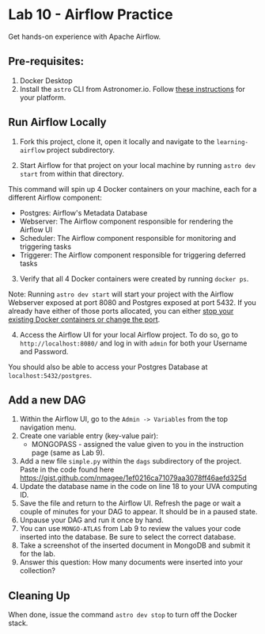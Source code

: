 # Lab 10 - Airflow Practice

Get hands-on experience with Apache Airflow.

## Pre-requisites:

1. Docker Desktop
2. Install the `astro` CLI from Astronomer.io. Follow [these instructions](https://www.astronomer.io/docs/astro/cli/install-cli/) for your platform.

## Run Airflow Locally

1. Fork this project, clone it, open it locally and navigate to the `learning-airflow` project subdirectory.

2. Start Airflow for that project on your local machine by running `astro dev start` from within that directory.

This command will spin up 4 Docker containers on your machine, each for a different Airflow component:

- Postgres: Airflow's Metadata Database
- Webserver: The Airflow component responsible for rendering the Airflow UI
- Scheduler: The Airflow component responsible for monitoring and triggering tasks
- Triggerer: The Airflow component responsible for triggering deferred tasks

3. Verify that all 4 Docker containers were created by running `docker ps`.

Note: Running `astro dev start` will start your project with the Airflow Webserver exposed at port 8080 and Postgres exposed at port 5432. If you already have either of those ports allocated, you can either [stop your existing Docker containers or change the port](https://docs.astronomer.io/astro/test-and-troubleshoot-locally#ports-are-not-available).

4. Access the Airflow UI for your local Airflow project. To do so, go to `http://localhost:8080/` and log in with `admin` for both your Username and Password.

You should also be able to access your Postgres Database at `localhost:5432/postgres`.

## Add a new DAG

1. Within the Airflow UI, go to the `Admin -> Variables` from the top navigation menu.
2. Create one variable entry (key-value pair):
    - MONGOPASS - assigned the value given to you in the instruction page (same as Lab 9).
3. Add a new file `simple.py` within the `dags` subdirectory of the project. Paste in the code found here https://gist.github.com/nmagee/1ef0216ca71079aa3078ff46aefd325d
4. Update the database name in the code on line 18 to your UVA computing ID.
5. Save the file and return to the Airflow UI. Refresh the page or wait a couple of minutes for your DAG to appear. It should be in a paused state.
6. Unpause your DAG and run it once by hand.
7. You can use `MONGO-ATLAS` from Lab 9 to review the values your code inserted into the database. Be sure to select the correct database.
8. Take a screenshot of the inserted document in MongoDB and submit it for the lab.
9. Answer this question: How many documents were inserted into your collection?

## Cleaning Up

When done, issue the command `astro dev stop` to turn off the Docker stack.
